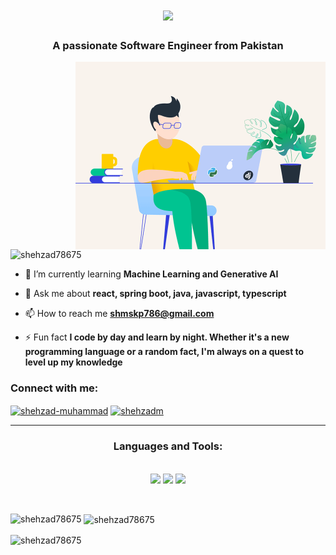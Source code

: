 <h1 align="center">
  <a href="https://git.io/typing-svg">
    <img src="https://readme-typing-svg.herokuapp.com/?font=Righteous&size=38&center=true&vCenter=true&width=500&height=70&duration=4000&lines=Hi+There!+👋;I'm+Shehzad+Muhammad!;">
  </a>
</h1>
<h3 align="center">A passionate Software Engineer from Pakistan</h3>

<img align="right" alt="Coding" width="400" src="./1709786464317.gif">

<p align="left"> <img src="https://komarev.com/ghpvc/?username=shehzad78675&label=Profile%20views&color=0e75b6&style=flat" alt="shehzad78675" /> </p>

- 🌱 I’m currently learning **Machine Learning and Generative AI**

- 💬 Ask me about **react, spring boot, java, javascript, typescript**

- 📫 How to reach me **shmskp786@gmail.com**

- ⚡ Fun fact **I code by day and learn by night. Whether it's a new programming language or a random fact, I'm always on a quest to level up my knowledge**

<h3 align="left">Connect with me:</h3>


<a href="https://linkedin.com/in/shehzad-muhammad" target="blank"><img align="center" src="https://raw.githubusercontent.com/rahuldkjain/github-profile-readme-generator/master/src/images/icons/Social/linked-in-alt.svg" alt="shehzad-muhammad" height="30" width="40" /></a>
<a href="https://www.leetcode.com/shehzadm" target="blank"><img align="center" src="https://raw.githubusercontent.com/rahuldkjain/github-profile-readme-generator/master/src/images/icons/Social/leet-code.svg" alt="shehzadm" height="30" width="40" /></a>
</p>

<hr/>

<h3 align="center">Languages and Tools:</h3>

<p align="center">
  <br/>
  <a herf="https://skillicons.dev">
    <img src="https://skillicons.dev/icons?i=python,java,cpp,javascript,typescript">
  </a>
  <a herf="https://skillicons.dev">
    <img src="https://skillicons.dev/icons?i=react,redux,spring,django,html,css,tailwind,mui,bootstrap,chatjs">
  </a>
   <a herf="https://skillicons.dev">
    <img src="https://skillicons.dev/icons?i=vscode,git,github,mysql,linux,postman,npm">
  </a>
</p>

<br/>
<p><img align="left" src="https://github-readme-stats.vercel.app/api/top-langs?username=shehzad78675&show_icons=true&locale=en&layout=compact" alt="shehzad78675" /></p>

<p>&nbsp;<img align="center" src="https://github-readme-stats.vercel.app/api?username=shehzad78675&show_icons=true&locale=en" alt="shehzad78675" /></p>

<p><img align="center" src="https://github-readme-streak-stats.herokuapp.com/?user=shehzad78675&" alt="shehzad78675" /></p>
